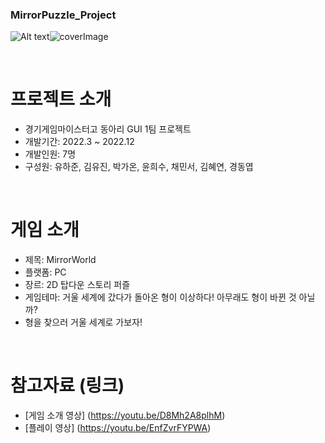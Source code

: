 ### MirrorPuzzle_Project

![Alt text]()![coverImage](https://user-images.githubusercontent.com/98923957/210481925-365df127-205c-4f10-b8f3-b335f2aef332.png)

<Mirror Puzzle Project>
 <br/>
 
# 프로젝트 소개
- 경기게임마이스터고 동아리 GUI 1팀 프로젝트
- 개발기간: 2022.3 ~ 2022.12
- 개발인원: 7명
- 구성원: 유하준, 김유진, 박가온, 윤희수, 채민서, 김혜연, 경동엽  
<br/>

 
# 게임 소개
- 제목: MirrorWorld
- 플랫폼: PC
- 장르: 2D 탑다운 스토리 퍼즐
- 게임테마: 거울 세계에 갔다가 돌아온 형이 이상하다! 아무래도 형이 바뀐 것 아닐까?
- 형을 찾으러 거울 세계로 가보자!  
<br/>
 
 
# 참고자료 (링크)
- [게임 소개 영상] (https://youtu.be/D8Mh2A8plhM)
- [플레이 영상] (https://youtu.be/EnfZvrFYPWA)
 
